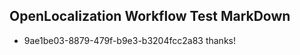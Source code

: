 ## OpenLocalization Workflow Test MarkDown
* 9ae1be03-8879-479f-b9e3-b3204fcc2a83 thanks!

<!--HONumber=Jul16_HO2-->


